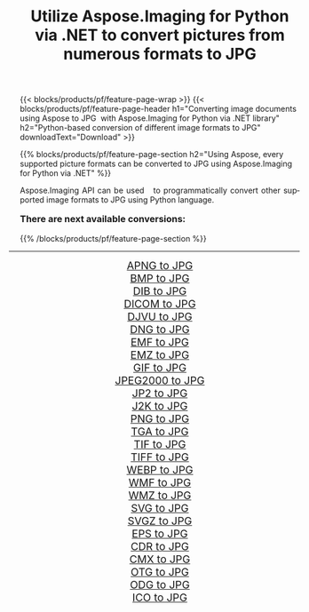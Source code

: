 ﻿---
title: Utilize Aspose.Imaging for Python via .NET to convert pictures from numerous formats to JPG 
weight: 3920
url: /python-net/conversion/to/jpg/ 
lang: en
langdirlevel: 2
locales: zh-hans,ja,it,ru,de,es,fr,nl,id,lt,pl,pt,vi,tr,ko,zh-hant,ar,hi,th,sv,cs,uk,he
description: You can use Aspose.Imaging for Python via .NET library to convert from a variety of formats to JPG
---

{{< blocks/products/pf/feature-page-wrap >}}
{{< blocks/products/pf/feature-page-header h1="Converting image documents using Aspose to JPG  with Aspose.Imaging for Python via .NET library" h2="Python-based conversion of different image formats to JPG" downloadText="Download" >}}


{{% blocks/products/pf/feature-page-section  h2="Using Aspose, every supported picture formats can be converted to JPG using Aspose.Imaging for Python via .NET" %}}
<p align=justify>Aspose.Imaging API can be used   to programmatically convert other supported image formats to JPG using Python language.</p>
<h3 style="margin-top:16px;">
There are next available conversions:
</h3>
{{% /blocks/products/pf/feature-page-section %}}
<div class="container-fluid productfamilypage bg-gray">
    <div class="convertypes bg-gray agp-content section">
        <div class="container">
		<hr style="margin-left:-20px;"/>
		<div class="row other-converters" style="gap: 10px;font-size: 19px;text-align:center;">
		    <div class='col-md-3 other-converter remove-lp remove-rp'><a href="/imaging/python-net/conversion/apng-to-jpg/" style="padding:15px;">APNG to JPG</a></div>
<div class='col-md-3 other-converter remove-lp remove-rp'><a href="/imaging/python-net/conversion/bmp-to-jpg/" style="padding:15px;">BMP to JPG</a></div>
<div class='col-md-3 other-converter remove-lp remove-rp'><a href="/imaging/python-net/conversion/dib-to-jpg/" style="padding:15px;">DIB to JPG</a></div>
<div class='col-md-3 other-converter remove-lp remove-rp'><a href="/imaging/python-net/conversion/dicom-to-jpg/" style="padding:15px;">DICOM to JPG</a></div>
<div class='col-md-3 other-converter remove-lp remove-rp'><a href="/imaging/python-net/conversion/djvu-to-jpg/" style="padding:15px;">DJVU to JPG</a></div>
<div class='col-md-3 other-converter remove-lp remove-rp'><a href="/imaging/python-net/conversion/dng-to-jpg/" style="padding:15px;">DNG to JPG</a></div>
<div class='col-md-3 other-converter remove-lp remove-rp'><a href="/imaging/python-net/conversion/emf-to-jpg/" style="padding:15px;">EMF to JPG</a></div>
<div class='col-md-3 other-converter remove-lp remove-rp'><a href="/imaging/python-net/conversion/emz-to-jpg/" style="padding:15px;">EMZ to JPG</a></div>
<div class='col-md-3 other-converter remove-lp remove-rp'><a href="/imaging/python-net/conversion/gif-to-jpg/" style="padding:15px;">GIF to JPG</a></div>
<div class='col-md-3 other-converter remove-lp remove-rp'><a href="/imaging/python-net/conversion/jpeg2000-to-jpg/" style="padding:15px;">JPEG2000 to JPG</a></div>
<div class='col-md-3 other-converter remove-lp remove-rp'><a href="/imaging/python-net/conversion/jp2-to-jpg/" style="padding:15px;">JP2 to JPG</a></div>
<div class='col-md-3 other-converter remove-lp remove-rp'><a href="/imaging/python-net/conversion/j2k-to-jpg/" style="padding:15px;">J2K to JPG</a></div>
<div class='col-md-3 other-converter remove-lp remove-rp'><a href="/imaging/python-net/conversion/png-to-jpg/" style="padding:15px;">PNG to JPG</a></div>
<div class='col-md-3 other-converter remove-lp remove-rp'><a href="/imaging/python-net/conversion/tga-to-jpg/" style="padding:15px;">TGA to JPG</a></div>
<div class='col-md-3 other-converter remove-lp remove-rp'><a href="/imaging/python-net/conversion/tif-to-jpg/" style="padding:15px;">TIF to JPG</a></div>
<div class='col-md-3 other-converter remove-lp remove-rp'><a href="/imaging/python-net/conversion/tiff-to-jpg/" style="padding:15px;">TIFF to JPG</a></div>
<div class='col-md-3 other-converter remove-lp remove-rp'><a href="/imaging/python-net/conversion/webp-to-jpg/" style="padding:15px;">WEBP to JPG</a></div>
<div class='col-md-3 other-converter remove-lp remove-rp'><a href="/imaging/python-net/conversion/wmf-to-jpg/" style="padding:15px;">WMF to JPG</a></div>
<div class='col-md-3 other-converter remove-lp remove-rp'><a href="/imaging/python-net/conversion/wmz-to-jpg/" style="padding:15px;">WMZ to JPG</a></div>
<div class='col-md-3 other-converter remove-lp remove-rp'><a href="/imaging/python-net/conversion/svg-to-jpg/" style="padding:15px;">SVG to JPG</a></div>
<div class='col-md-3 other-converter remove-lp remove-rp'><a href="/imaging/python-net/conversion/svgz-to-jpg/" style="padding:15px;">SVGZ to JPG</a></div>
<div class='col-md-3 other-converter remove-lp remove-rp'><a href="/imaging/python-net/conversion/eps-to-jpg/" style="padding:15px;">EPS to JPG</a></div>
<div class='col-md-3 other-converter remove-lp remove-rp'><a href="/imaging/python-net/conversion/cdr-to-jpg/" style="padding:15px;">CDR to JPG</a></div>
<div class='col-md-3 other-converter remove-lp remove-rp'><a href="/imaging/python-net/conversion/cmx-to-jpg/" style="padding:15px;">CMX to JPG</a></div>
<div class='col-md-3 other-converter remove-lp remove-rp'><a href="/imaging/python-net/conversion/otg-to-jpg/" style="padding:15px;">OTG to JPG</a></div>
<div class='col-md-3 other-converter remove-lp remove-rp'><a href="/imaging/python-net/conversion/odg-to-jpg/" style="padding:15px;">ODG to JPG</a></div>
<div class='col-md-3 other-converter remove-lp remove-rp'><a href="/imaging/python-net/conversion/ico-to-jpg/" style="padding:15px;">ICO to JPG</a></div>
                </div>
        </div>
    </div>
</div>
<br/>

